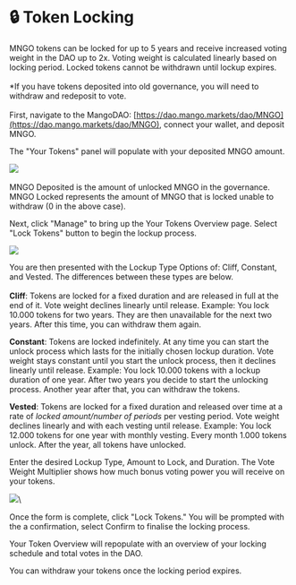 # 🔒 Token Locking

MNGO tokens can be locked for up to 5 years and receive increased voting weight in the DAO up to 2x. Voting weight is calculated linearly based on locking period. Locked tokens cannot be withdrawn until lockup expires.\
\
\*If you have tokens deposited into old governance, you will need to withdraw and redeposit to vote.\
\
First, navigate to the MangoDAO: [https://dao.mango.markets/dao/MNGO](https://dao.mango.markets/dao/MNGO), connect your wallet, and deposit MNGO.

The "Your Tokens" panel will populate with your deposited MNGO amount.

![](<../.gitbook/assets/Screen Shot 2022-03-02 at 4.50.04 PM.png>)\
\
MNGO Deposited is the amount of unlocked MNGO in the governance. MNGO Locked represents the amount of MNGO that is locked unable to withdraw (0 in the above case).

Next, click "Manage" to bring up the Your Tokens Overview page. Select "Lock Tokens" button to begin the lockup process.

![](<../.gitbook/assets/Screen Shot 2022-03-02 at 4.53.17 PM (2).png>)

You are then presented with the Lockup Type Options of: Cliff, Constant, and Vested. The differences between these types are below.\
\
**Cliff**: Tokens are locked for a fixed duration and are released in full at the end of it. Vote weight declines linearly until release. Example: You lock 10.000 tokens for two years. They are then unavailable for the next two years. After this time, you can withdraw them again.

**Constant**: Tokens are locked indefinitely. At any time you can start the unlock process which lasts for the initially chosen lockup duration. Vote weight stays constant until you start the unlock process, then it declines linearly until release. Example: You lock 10.000 tokens with a lockup duration of one year. After two years you decide to start the unlocking process. Another year after that, you can withdraw the tokens.

**Vested**: Tokens are locked for a fixed duration and released over time at a rate of _locked amount/number of periods_ per vesting period. Vote weight declines linearly and with each vesting until release. Example: You lock 12.000 tokens for one year with monthly vesting. Every month 1.000 tokens unlock. After the year, all tokens have unlocked.

Enter the desired Lockup Type, Amount to Lock, and Duration. The Vote Weight Multiplier shows how much bonus voting power you will receive on your tokens.

![](<../.gitbook/assets/Screen Shot 2022-03-02 at 5.00.43 PM.png>)\


Once the form is complete, click "Lock Tokens." You will be prompted with the a confirmation, select Confirm to finalise the locking process.

Your Token Overview will repopulate with an overview of your locking schedule and total votes in the DAO.

You can withdraw your tokens once the locking period expires.
